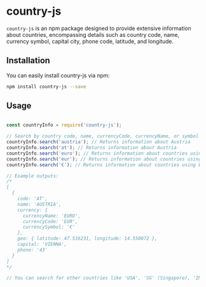 # country-js

`country-js` is an npm package designed to provide extensive information about countries, encompassing details such as country code, name, currency symbol, capital city, phone code, latitude, and longitude.


## Installation

You can easily install country-js via npm:

```bash
npm install country-js --save
```
## Usage

```js

const countryInfo = require('country-js');

// Search by country code, name, currencyCode, currencyName, or symbol
countryInfo.search('austria'); // Returns information about Austria
countryInfo.search('at'); // Returns information about Austria
countryInfo.search('euro'); // Returns information about countries using Euro as currency
countryInfo.search('eur'); // Returns information about countries using Euro as currency
countryInfo.search('€'); // Returns information about countries using Euro as currency

// Example outputs:
/*
[
  {
    code: 'AT',
    name: 'AUSTRIA',
    currency: {
      currencyName: 'EURO',
      currencyCode: 'EUR',
      currencySymbol: '€'
    },
    geo: { latitude: 47.516231, longitude: 14.550072 },
    capital: 'VIENNA',
    phone: '43'
  }
]
*/

// You can search for other countries like 'USA', 'SG' (Singapore), 'IN' (India), etc., and get their information in a similar structured output.

```
